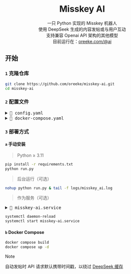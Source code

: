 <div align="center">

<h1>Misskey AI</h1>

一只 Python 实现的 Misskey 机器人<br>
使用 DeepSeek 生成的内容发帖或与用户互动<br>
支持兼容 Openai API 架构的其他模型<br>
目前运行在：[oreeke.com/@ai](https://oreeke.com/@ai)

</div>

## 开始

### `1` 克隆仓库

```bash
git clone https://github.com/oreeke/misskey-ai.git
cd misskey-ai
```

### `2` 配置文件

<details>
<summary><kbd>📃 config.yaml</kbd></summary>

```yaml
misskey:
  instance_url: "https://misskey.example.com"       # Misskey 实例 URL
  access_token: "your_access_token_here"            # Misskey 访问令牌

deepseek:
  api_key: "your_deepseek_api_key_here"             # DeepSeek API 密钥
  model: "deepseek-chat"                            # 使用的模型名称
  api_base: "https://api.deepseek.com/v1"           # DeepSeek API 基础 URL
  max_tokens: 1000                                  # 最大生成 token 数
  temperature: 0.8                                  # 温度参数

bot:
  system_prompt: |                                  # 系统提示词（支持文件导入："prompts/*.txt"，"file://path/to/*.txt"）
    你是一个可爱的AI助手，运行在Misskey平台上。
    请用简短、友好的方式发帖和回答问题。
  
  auto_post:
    enabled: true                                   # 是否启用自动发帖
    interval_minutes: 60                            # 发帖间隔（分钟）
    max_posts_per_day: 10                           # 每日最大发帖数量（凌晨 0 点重置计数器）
    visibility: "public"                            # 自动发帖可见性（public/home/followers/specified）
    prompt: |                                       # 自动发帖提示词
      生成一篇有趣、有见解的社交媒体帖子。
  
  response:
    mention_enabled: true                           # 是否响应提及（@）
    chat_enabled: true                              # 是否响应聊天消息
    chat_memory: 10                                 # 聊天上下文记忆长度（条）
    polling_interval: 60                            # 消息轮询间隔（秒）

api:
  timeout: 30                                       # API 请求超时时间（秒）
  max_retries: 3                                    # API 请求重试次数

db:
  cleanup_days: 30                                  # SQLite 旧消息保留天数

logging:
  level: "INFO"                                     # 日志级别 (DEBUG/INFO/WARNING/ERROR)
```
</details>

<details>
<summary><kbd>📃 docker-compose.yaml</kbd></summary>

```yaml
MISSKEY_INSTANCE_URL=https://misskey.example.com           # Misskey 实例 URL
MISSKEY_ACCESS_TOKEN=your_access_token_here                # Misskey 访问令牌

DEEPSEEK_API_KEY=your_deepseek_api_key_here                # DeepSeek API 密钥
DEEPSEEK_MODEL=deepseek-chat                               # 使用的模型名称
DEEPSEEK_API_BASE=https://api.deepseek.com/v1              # DeepSeek API 基础 URL
DEEPSEEK_MAX_TOKENS=1000                                   # DeepSeek 最大生成 token 数
DEEPSEEK_TEMPERATURE=0.8                                   # DeepSeek 温度参数

BOT_SYSTEM_PROMPT=你是一个可爱的AI助手...                    # 系统提示词（支持文件导入："prompts/*.txt"，"file://path/to/*.txt"）
BOT_AUTO_POST_ENABLED=true                                 # 是否启用自动发帖
BOT_AUTO_POST_INTERVAL=180                                 # 发帖间隔（分钟）
BOT_AUTO_POST_MAX_PER_DAY=8                                # 每日最大发帖数量（凌晨 0 点重置计数器）
BOT_AUTO_POST_VISIBILITY=public                            # 自动发帖可见性（public/home/followers/specified）
BOT_AUTO_POST_PROMPT=生成一篇有趣、有见解的社交媒体帖子。      # 自动发帖提示词
BOT_RESPONSE_MENTION_ENABLED=true                          # 是否响应提及（@）
BOT_RESPONSE_CHAT_ENABLED=true                             # 是否响应聊天消息
BOT_RESPONSE_CHAT_MEMORY=10                                # 聊天上下文记忆长度（条）
BOT_RESPONSE_POLLING_INTERVAL=60                           # 消息轮询间隔（秒）

API_TIMEOUT=30                                             # API 请求超时时间（秒）
API_MAX_RETRIES=3                                          # API 最大重试次数

DB_CLEANUP_DAYS=30                                         # SQLite 旧消息保留天数

LOG_LEVEL=INFO                                             # 日志级别 (DEBUG/INFO/WARNING/ERROR)
```
</details>

### `3` 部署方式

#### `a` 手动安装

> Python ≥ 3.11
```bash
pip install -r requirements.txt
python run.py
```

> 后台运行（可选）
```bash
nohup python run.py & tail -f logs/misskey_ai.log
```

> 作为服务（可选）

<details>
<summary><kbd>📃 misskey-ai.service</kbd></summary>

```ini
[Unit]
Description=Misskey AI Service
After=network.target

[Service]
Type=exec
WorkingDirectory=/path/to/misskey-ai
ExecStart=/path/to/envs/misskey-ai/bin/python run.py
KillMode=control-group
TimeoutStopSec=5

[Install]
WantedBy=multi-user.target
```
</details>

```bash
systemctl daemon-reload
systemctl start misskey-ai.service
```

#### `b` Docker Compose

```bash
docker compose build
docker compose up -d
```

> [!NOTE]
> 
> 自动发帖时 API 请求默认携带时间戳，以绕过 [DeepSeek 缓存](https://api-docs.deepseek.com/zh-cn/news/news0802)

